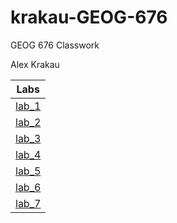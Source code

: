 # krakau-GEOG-676
GEOG 676 Classwork

Alex Krakau


|   Labs    |
|-----------|
|[lab_1](Lab1/README.md)|
|[lab_2](Week_2/Lab_2/README.md)|
|[lab_3](Week_3/Lab_3/README.md)|
|[lab_4](Week_4/Lab_4/README.md)|
|[lab_5](Week_5/Lab_5/README.md)|
|[lab_6](Week_6/Lab_6/README.md)|
|[lab_7](Week_7/Lab_7/README.md)|
